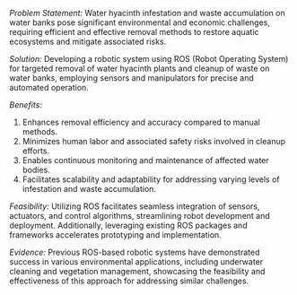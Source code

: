 *Problem Statement:*
Water hyacinth infestation and waste accumulation on water banks pose significant environmental and economic challenges, requiring efficient and effective removal methods to restore aquatic ecosystems and mitigate associated risks.

*Solution:*
Developing a robotic system using ROS (Robot Operating System) for targeted removal of water hyacinth plants and cleanup of waste on water banks, employing sensors and manipulators for precise and automated operation.

*Benefits:*
1. Enhances removal efficiency and accuracy compared to manual methods.
2. Minimizes human labor and associated safety risks involved in cleanup efforts.
3. Enables continuous monitoring and maintenance of affected water bodies.
4. Facilitates scalability and adaptability for addressing varying levels of infestation and waste accumulation.

*Feasibility:*
Utilizing ROS facilitates seamless integration of sensors, actuators, and control algorithms, streamlining robot development and deployment. Additionally, leveraging existing ROS packages and frameworks accelerates prototyping and implementation.

*Evidence:*
Previous ROS-based robotic systems have demonstrated success in various environmental applications, including underwater cleaning and vegetation management, showcasing the feasibility and effectiveness of this approach for addressing similar challenges.
